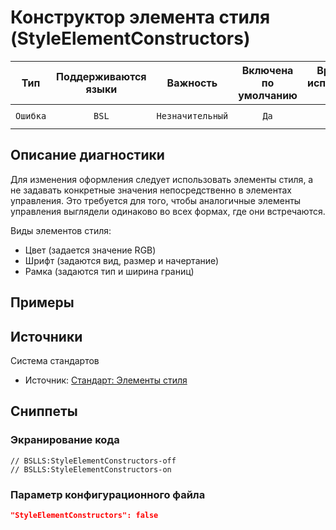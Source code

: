 # Конструктор элемента стиля (StyleElementConstructors)

|   Тип    |    Поддерживаются<br>языки    |     Важность     |    Включена<br>по умолчанию    |    Время на<br>исправление (мин)    |               Теги                |
|:--------:|:-----------------------------:|:----------------:|:------------------------------:|:-----------------------------------:|:---------------------------------:|
| `Ошибка` |             `BSL`             | `Незначительный` |              `Да`              |                 `5`                 |    `standard`<br>`badpractice`    |

<!-- Блоки выше заполняются автоматически, не трогать -->
## Описание диагностики
Для изменения оформления следует использовать элементы стиля, а не задавать конкретные значения непосредственно в элементах управления. Это требуется для того, чтобы аналогичные элементы управления выглядели одинаково во всех формах, где они встречаются.

Виды элементов стиля:
* Цвет (задается значение RGB)
* Шрифт (задаются вид, размер и начертание)
* Рамка (задаются тип и ширина границ)

## Примеры
<!-- В данном разделе приводятся примеры, на которые диагностика срабатывает, а также можно привести пример, как можно исправить ситуацию -->

## Источники
Система стандартов 
* Источник: [Стандарт: Элементы стиля](https://its.1c.ru/db/v8std#content:667:hdoc)

## Сниппеты

<!-- Блоки ниже заполняются автоматически, не трогать -->
### Экранирование кода

```bsl
// BSLLS:StyleElementConstructors-off
// BSLLS:StyleElementConstructors-on
```

### Параметр конфигурационного файла

```json
"StyleElementConstructors": false
```
